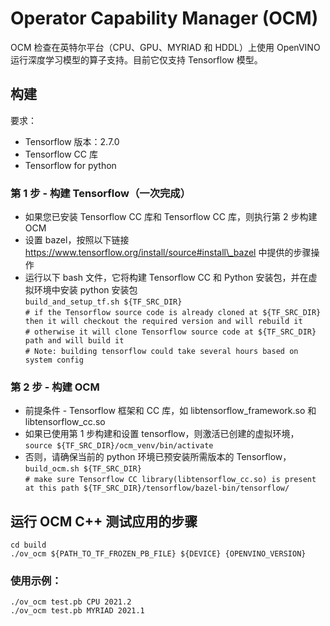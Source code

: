 # Operator Capability Manager (OCM)

OCM 检查在英特尔平台（CPU、GPU、MYRIAD 和 HDDL）上使用 OpenVINO 运行深度学习模型的算子支持。目前它仅支持 Tensorflow 模型。


## 构建

要求：

- Tensorflow 版本：2.7.0
- Tensorflow CC 库
- Tensorflow for python

### 第 1 步 - 构建 Tensorflow（一次完成）

- 如果您已安装 Tensorflow CC 库和 Tensorflow CC 库，则执行第 2 步构建 OCM
- 设置 bazel，按照以下链接 https://www.tensorflow.org/install/source#install\_bazel 中提供的步骤操作
- 运行以下 bash 文件，它将构建 Tensorflow CC 和 Python 安装包，并在虚拟环境中安装 python 安装包  
`build_and_setup_tf.sh ${TF_SRC_DIR}`  
`# if the Tensorflow source code is already cloned at ${TF_SRC_DIR} then it will checkout the required version and will rebuild it`  
`# otherwise it will clone Tensorflow source code at ${TF_SRC_DIR} path and will build it`  
`# Note: building tensorflow could take several hours based on system config`

### 第 2 步 - 构建 OCM

- 前提条件 - Tensorflow 框架和 CC 库，如 libtensorflow\_framework.so 和 libtensorflow\_cc.so
- 如果已使用第 1 步构建和设置 tensorflow，则激活已创建的虚拟环境，
    `source ${TF_SRC_DIR}/ocm_venv/bin/activate`
- 否则，请确保当前的 python 环境已预安装所需版本的 Tensorflow，
    `build_ocm.sh ${TF_SRC_DIR}`  
`# make sure Tensorflow CC library(libtensorflow_cc.so) is present at this path ${TF_SRC_DIR}/tensorflow/bazel-bin/tensorflow/`

## 运行 OCM C++ 测试应用的步骤

`cd build`  
`./ov_ocm ${PATH_TO_TF_FROZEN_PB_FILE} ${DEVICE} {OPENVINO_VERSION}`

### 使用示例：

`./ov_ocm test.pb CPU 2021.2`  
`./ov_ocm test.pb MYRIAD 2021.1`
